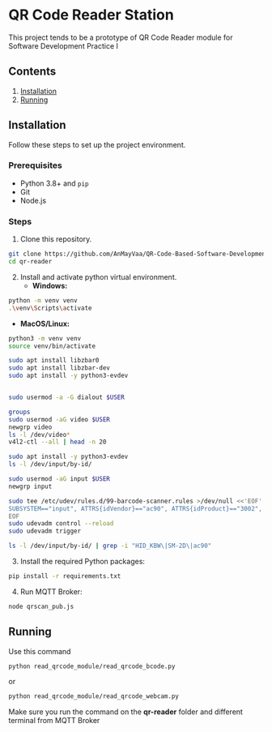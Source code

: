# QR Code Reader Station
This project tends to be a prototype of QR Code Reader module for Software Development Practice I
## Contents
1. [Installation](#installation)
2. [Running](#running)

## Installation
Follow these steps to set up the project environment.

### Prerequisites
* Python 3.8+ and `pip`
* Git
* Node.js

### Steps
1. Clone this repository.
```bash
git clone https://github.com/AnMayVaa/QR-Code-Based-Software-Development-Project.git
cd qr-reader
```
2. Install and activate python virtual environment.
   * **Windows:**
```bash
python -m venv venv
.\venv\Scripts\activate
```
   * **MacOS/Linux:**
```bash
python3 -m venv venv
source venv/bin/activate
```

```bash
sudo apt install libzbar0
sudo apt install libzbar-dev
sudo apt install -y python3-evdev
```
```bash

sudo usermod -a -G dialout $USER
```

```bash
groups
sudo usermod -aG video $USER
newgrp video
ls -l /dev/video*
v4l2-ctl --all | head -n 20
```

```bash
sudo apt install -y python3-evdev
ls -l /dev/input/by-id/

sudo usermod -aG input $USER
newgrp input

sudo tee /etc/udev/rules.d/99-barcode-scanner.rules >/dev/null <<'EOF'
SUBSYSTEM=="input", ATTRS{idVendor}=="ac90", ATTRS{idProduct}=="3002", GROUP="input", MODE="0660"
EOF
sudo udevadm control --reload
sudo udevadm trigger

ls -l /dev/input/by-id/ | grep -i "HID_KBW\|SM-2D\|ac90"
```

3.  Install the required Python packages:
```bash
pip install -r requirements.txt
```

4. Run MQTT Broker:
```bash
node qrscan_pub.js
```

## Running
Use this command
```bash
python read_qrcode_module/read_qrcode_bcode.py
```
or
```bash
python read_qrcode_module/read_qrcode_webcam.py
```
Make sure you run the command on the **qr-reader** folder and different terminal from MQTT Broker
